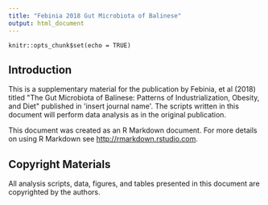 ```yaml
---
title: "Febinia 2018 Gut Microbiota of Balinese"
output: html_document
---
```


```{r setup, include=FALSE}
knitr::opts_chunk$set(echo = TRUE)
```

## Introduction
This is a supplementary material for the publication by Febinia, et al (2018) titled "The Gut Microbiota of Balinese: Patterns of Industrialization, Obesity, and Diet" published in 'insert journal name'. The scripts written in this document will perform data analysis as in the original publication. 

This document was created as an R Markdown document. For more details on using R Markdown see <http://rmarkdown.rstudio.com>.

## Copyright Materials
All analysis scripts, data, figures, and tables presented in this document are copyrighted by the authors.

